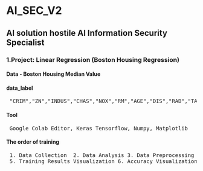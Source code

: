 # AI_SEC_V2
## AI solution hostile AI Information Security Specialist 
### 1.Project: Linear Regression (Boston Housing Regression)  
#### Data - Boston Housing Median Value  
#### data_label 
<pre>
 "CRIM","ZN","INDUS","CHAS","NOX","RM","AGE","DIS","RAD","TAX","PTRATIO","B","LSTAT"  
</pre>
#### Tool  
<pre>
 Google Colab Editor, Keras Tensorflow, Numpy, Matplotlib  
</pre>
#### The order of training  
<pre>
 1. Data Collection  2. Data Analysis 3. Data Preprocessing 4. Sequential Model Construction   
 5. Training Results Visualization 6. Accuracy Visualization 7. Accuracy Quantification  
</pre>
